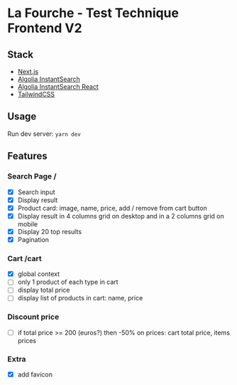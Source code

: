 # La Fourche - Test Technique Frontend V2

## Stack

- [Next.js](https://nextjs.org/docs/getting-started)
- [Algolia InstantSearch](https://www.algolia.com/products/instantsearch/)
- [Algolia InstantSearch React](https://github.com/algolia/react-instantsearch)
- [TailwindCSS](https://tailwindcss.com/)

## Usage

Run dev server: `yarn dev`

## Features

### Search Page /

- [x] Search input
- [x] Display result
- [x] Product card: image, name, price, add / remove from cart button
- [x] Display result in 4 columns grid on desktop and in a 2 columns grid on mobile
- [x] Display 20 top results
- [x] Pagination

### Cart /cart

- [x] global context
- [ ] only 1 product of each type in cart
- [ ] display total price
- [ ] display list of products in cart: name, price

### Discount price

- [ ] if total price >= 200 (euros?) then -50% on prices: cart total price, items prices

### Extra

- [x] add favicon
